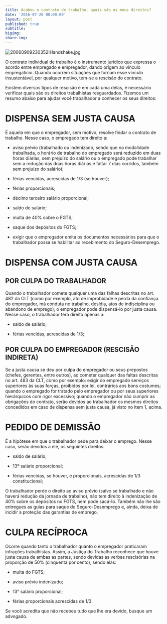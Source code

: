 ```yaml
---
title: Acabou o contrato de trabalho, quais são os meus direitos?
date: '2016-07-26 00:00:00'
layout: post
published: true
subtitle: 
bigimg: 
share-img: 
---
```

![![20060909230352!Handshake.jpg]({{site.baseurl}}/img/20060909230352!Handshake.jpg)
]({{site.baseurl}}/img/20060909230352!Handshake.jpg)

O contrato individual de trabalho é o instrumento jurídico que expressa o acordo entre empregado e empregador, dando origem ao vínculo empregatício. Quando ocorrem situações que tornam esse vínculo insustentável, por qualquer motivo, tem-se a rescisão do contrato.


Existem diversos tipos de rescisão e em cada uma delas, é necessário verificar quais são os direitos trabalhistas resguardados. Fizemos um resumo abaixo para ajudar você trabalhador a conhecer os seus direitos:

# DISPENSA SEM JUSTA CAUSA
É aquela em que o empregador, sem motivo, resolve findar o contrato de trabalho. Nesse caso, o empregado tem direito a:

* aviso prévio (trabalhado ou indenizado, sendo que na modalidade trabalhada, o horário de trabalho do empregado será reduzido em duas horas diárias, sem prejuízo do salário ou o empregado pode trabalhar sem a redução das duas horas diárias e faltar 7 dias corridos, também sem prejuízo do salário);

* férias vencidas, acrescidas de 1/3 (se houver);

* férias proporcionais;

* décimo terceiro salário proporcional;

* saldo de salário;

* multa de 40% sobre o FGTS;

* saque dos depósitos do FGTS;

* exigir que o empregador emita os documentos necessários para que o trabalhador possa se habilitar ao recebimento do Seguro-Desemprego.


# DISPENSA COM JUSTA CAUSA

## POR CULPA DO TRABALHADOR

Quando o trabalhador comete qualquer uma das falhas descritas no art. 482 da CLT (como por exemplo, ato de improbidade e perda da confiança do empregador, má conduta no trabalho, desídia, atos de indisciplina ou abandono de emprego), o empregador pode dispensá-lo por justa causa. Nesse caso, o trabalhador terá direito apenas a:

* saldo de salário;

* férias vencidas, acrescidas de 1/3;


## POR CULPA DO EMPREGADOR (RESCISÃO INDIRETA)
Se a justa causa se deu por culpa do empregador ou seus prepostos (chefes, gerentes, entre outros), ao cometer qualquer das faltas descritas no art. 483 da CLT, como por exemplo: exigir do empregado serviços superiores às suas forças, proibidos por lei, contrários aos bons costumes; quando o empregado for tratado pelo empregador ou por seus superiores hierárquicos com rigor excessivo; quando o empregador não cumprir as obrigações do contrato, serão devidos ao trabalhador os mesmos direitos concedidos em caso de dispensa sem justa causa, já visto no item 1, acima.


# PEDIDO DE DEMISSÃO

É a hipótese em que o trabalhador pede para deixar o emprego. Nesse caso, serão devidos a ele, os seguintes direitos:

* saldo de salário;

* 13º salário proporcional;

* férias vencidas, se houver, e proporcionais, acrescidas de 1/3 constitucional;

O trabalhador perde o direito ao aviso prévio (salvo se trabalhado e não haverá redução da jornada de trabalho), não tem direito à indenização de 40% sobre os depósitos no FGTS, nem pode sacá-lo. Também não lhe são entregues as guias para saque do Seguro-Desemprego e, ainda, deixa de incidir a proteção das garantias de emprego.


# CULPA RECÍPROCA

Ocorre quando tanto o trabalhador quanto o empregador praticaram infrações trabalhistas. Assim, a Justiça do Trabalho reconhece que houve justa causa de ambas as partes, sendo devidas as verbas rescisórias na proporção de 50% (cinquenta por cento), sendo elas:

* multa do FGTS;

* aviso prévio indenizado;

* 13° salário proporcional;

* férias proporcionais acrescidas de 1/3.


Se você acredita que não recebeu tudo que lhe era devido, busque um advogado.
